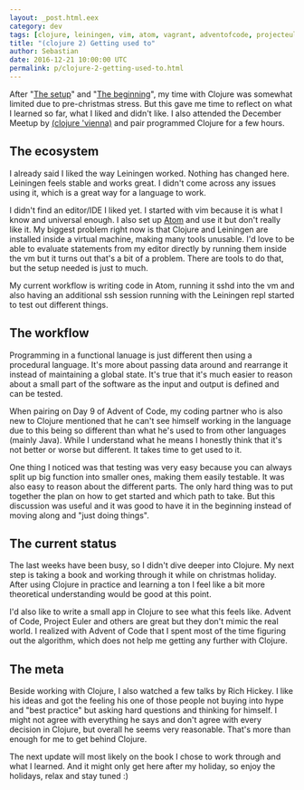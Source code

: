 ```yaml
---
layout: _post.html.eex
category: dev
tags: [clojure, leiningen, vim, atom, vagrant, adventofcode, projecteuler]
title: "(clojure 2) Getting used to"
author: Sebastian
date: 2016-12-21 10:00:00 UTC
permalink: p/clojure-2-getting-used-to.html
---
```

After "[The setup](http://sgoettschkes.me/p/clojure-0-the-setup.html)" and "[The beginning](http://sgoettschkes.me/p/clojure-1-the-beginning.html)", my time with Clojure was somewhat limited due to pre-christmas stress. But this gave me time to reflect on what I learned so far, what I liked and didn't like. I also attended the December Meetup by [(clojure 'vienna)](https://www.meetup.com/clojure-vienna/) and pair programmed Clojure for a few hours.

## The ecosystem

I already said I liked the way Leiningen worked. Nothing has changed here. Leiningen feels stable and works great. I didn't come across any issues using it, which is a great way for a language to work.

I didn't find an editor/IDE I liked yet. I started with vim because it is what I know and universal enough. I also set up [Atom](https://atom.io/) and use it but don't really like it. My biggest problem right now is that Clojure and Leiningen are installed inside a virtual machine, making many tools unusable. I'd love to be able to evaluate statements from my editor directly by running them inside the vm but it turns out that's a bit of a problem. There are tools to do that, but the setup needed is just to much.

My current workflow is writing code in Atom, running it sshd into the vm and also having an additional ssh session running with the Leiningen repl started to test out different things.

## The workflow

Programming in a functional lanuage is just different then using a procedural language. It's more about passing data around and rearrange it instead of maintaining a global state. It's true that it's much easier to reason about a small part of the software as the input and output is defined and can be tested.

When pairing on Day 9 of Advent of Code, my coding partner who is also new to Clojure mentioned that he can't see himself working in the language due to this being so different than what he's used to from other languages (mainly Java). While I understand what he means I honestly think that it's not better or worse but different. It takes time to get used to it.

One thing I noticed was that testing was very easy because you can always split up big function into smaller ones, making them easily testable. It was also easy to reason about the different parts. The only hard thing was to put together the plan on how to get started and which path to take. But this discussion was useful and it was good to have it in the beginning instead of moving along and "just doing things".

## The current status

The last weeks have been busy, so I didn't dive deeper into Clojure. My next step is taking a book and working through it while on christmas holiday. After using Clojure in practice and learning a ton I feel like a bit more theoretical understanding would be good at this point.

I'd also like to write a small app in Clojure to see what this feels like. Advent of Code, Project Euler and others are great but they don't mimic the real world. I realized with Advent of Code that I spent most of the time figuring out the algorithm, which does not help me getting any further with Clojure.

## The meta

Beside working with Clojure, I also watched a few talks by Rich Hickey. I like his ideas and got the feeling his one of those people not buying into hype and "best practice" but asking hard questions and thinking for himself. I might not agree with everything he says and don't agree with every decision in Clojure, but overall he seems very reasonable. That's more than enough for me to get behind Clojure.

The next update will most likely on the book I chose to work through and what I learned. And it might only get here after my holiday, so enjoy the holidays, relax and stay tuned :)
